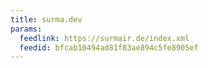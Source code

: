 ```yaml
---
title: surma.dev
params:
  feedlink: https://surmair.de/index.xml
  feedid: bfcab10494ad81f83ae894c5fe8905ef
---
```

